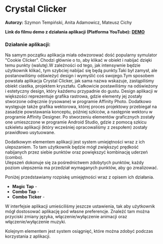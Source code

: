 # Crystal Clicker

<strong>Autorzy:</strong> Szymon Tempiński, Anita Adamowicz, Mateusz Cichy 

<strong>Link do filmu demo z działania aplikacji (Platforma YouTube):</strong> **[DEMO](https://www.youtube.com/watch?v=wnJYj7qfIbA)**<br>

<strong><h3>Działanie aplikacji:</h3></strong>
Na samym początku aplikacja miała odwzorować dość popularny symulator "Cookie Clicker". Chodzi głównie o to, aby klikać w obiekt i nabijać dzięki temu punkty (walutę).W zależności od tego, jak intensywnie będzie użytkownik klikać, tym szybciej nabijać się będą punkty.Taki był zamysł, ale postanowiliśmy odświeżyć design i wymyślić coś swojego.Tym sposobem powstała aplikacja Crystal Clicker, jak sama nazwa wskazuje, zastąpiliśmy obiekt ciastka, projektem kryształu. Całkowicie postawiliśmy na odświeżony i estetyczny design, który każdemu przypadnie do gustu. Design aplikacji w większości reprezentuje grafika rastrowa, gdzie elementy jej zostały stworzone odręcznie (rysowane) w programie Affinity Photo.
Dodatkowo występuje także grafika wektorowa, której proces projektowy przebiegał na zasadzie powstawania konceptu, później szkiców, a następnie wektoru w programie Affinity Designer. Po stworzeniu elementów graficznych zostały one umieszczone w programie Android Studio, gdzie z pomocą szkicu szkieletu aplikacji (który wcześniej opracowaliśmy z zespołem) zostały prawidłowo usytuowane.

Dodatkowym elementem aplikacji jest system umiejętności wraz z ich ulepszaniem. 
To tam użytkownik będzie mógł zwiększyć prędkość nabijanych przez siebie punktów oraz powiększyć kombinację uderzeń (combo).<br>
Ulepszeń dokonuje się za pośrednictwem zdobytych punktów, każdy poziom ulepszenia ma przedział wymaganych punktów, aby go zrealizować.

Poniżej przedstawiamy rozpiskę umiejętności wraz z opisem ich działania.<br>

<ul>
<strong><li>Magic Tap</strong> -  </li>
<strong><li>Combo Tap</strong> - </li>
<strong><li>Combo Ticker</strong> - </li>
</ul>

W interfejsie aplikacji umieściliśmy jeszcze ustawienia, tak aby użytkownik mógł dostosować aplikację pod własne preferencje.
Znaleźć tam można przyciski zmiany języka, włączenie/wyłączenie animacji oraz włączenie/wyłączenie muzyki.<br>

Kolejnym elementem jest system osiągnięć, które można zdobyć podczas korzystania z aplikacji.<br>












